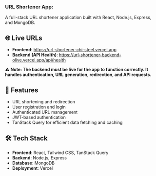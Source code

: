 ### URL Shortener App:

A full-stack URL shortener application built with React, Node.js, Express, and MongoDB.

## 🌐 Live URLs

- <strong>Frontend</strong>: <a href="https://url-shortener-chi-steel.vercel.app">https://url-shortener-chi-steel.vercel.app</a><br>
- <strong>Backend (API Health)</strong>: <a href="https://url-shortener-backend-olive.vercel.app/api/health">https://url-shortener-backend-olive.vercel.app/api/health</a>

**⚠️ Note: The backend must be live for the app to function correctly. It handles authentication, URL generation, redirection, and API requests.**


## 🚀 Features

- URL shortening and redirection
- User registration and login
- Authenticated URL management
- JWT-based authentication
- TanStack Query for efficient data fetching and caching

## 🛠 Tech Stack
- **Frontend**: React, Tailwind CSS, TanStack Query
- **Backend**: Node.js, Express
- **Database**: MongoDB
- **Deployment**: Vercel

